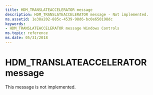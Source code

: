 ```yaml
---
title: HDM_TRANSLATEACCELERATOR message
description: HDM_TRANSLATEACCELERATOR message - Not implemented.
ms.assetid: 1e38a202-885c-4539-98d6-bc0e650198dc
keywords:
- HDM_TRANSLATEACCELERATOR message Windows Controls
ms.topic: reference
ms.date: 05/31/2018
---
```


# HDM\_TRANSLATEACCELERATOR message

This message is not implemented.

 

 




